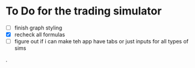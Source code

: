 # To Do for the trading simulator

- [ ] finish graph styling
- [x] recheck all formulas
- [ ] figure out if i can make teh app have tabs or just inputs for all types of sims

.
